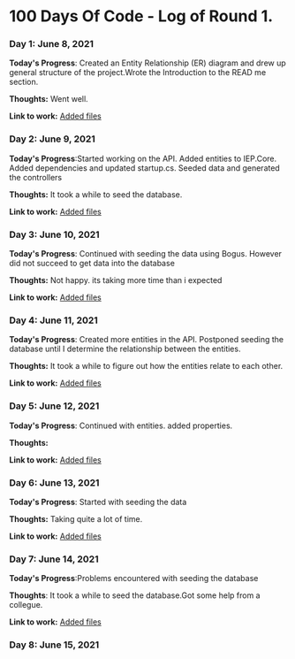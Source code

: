 # 100 Days Of Code - Log of Round 1.


### Day 1: June 8, 2021 


**Today's Progress**: Created an Entity Relationship (ER) diagram and drew up general structure of the project.Wrote the Introduction to the READ me section.

**Thoughts:** Went well.

**Link to work:** [Added files](https://github.com/okalangkenneth/Inspection-Evaluation.git)

### Day 2: June 9, 2021 


**Today's Progress**:Started working on the API. Added entities to IEP.Core. Added dependencies and updated startup.cs. Seeded data and generated the controllers

**Thoughts:** It took a while to seed the database.

**Link to work:** [Added files](https://github.com/okalangkenneth/Inspection-Evaluation.git)

### Day 3: June 10, 2021 


**Today's Progress**: Continued with seeding the data using Bogus. However did not succeed to get data into the database

**Thoughts:** Not happy. its taking more time than i expected

**Link to work:** [Added files](https://github.com/okalangkenneth/Inspection-Evaluation.git)

### Day 4: June 11, 2021 


**Today's Progress**: Created more entities in the API. Postponed seeding the database until I determine the relationship between the entities.

**Thoughts:** It took a while to figure out how the entities relate to each other.

**Link to work:** [Added files](https://github.com/okalangkenneth/Inspection-Evaluation.git)

### Day 5: June 12, 2021 


**Today's Progress**: Continued with entities. added properties.

**Thoughts:** 

**Link to work:** [Added files](https://github.com/okalangkenneth/Inspection-Evaluation.git)

### Day 6: June 13, 2021 


**Today's Progress**: Started with seeding the data

**Thoughts:** Taking quite a lot of time.

**Link to work:** [Added files](https://github.com/okalangkenneth/Inspection-Evaluation.git)


### Day 7: June 14, 2021 


**Today's Progress**:Problems encountered with seeding the database

**Thoughts**: It took a while to seed the database.Got some help from a collegue.

**Link to work:** [Added files](https://github.com/okalangkenneth/Inspection-Evaluation.git)

### Day 8: June 15, 2021 









